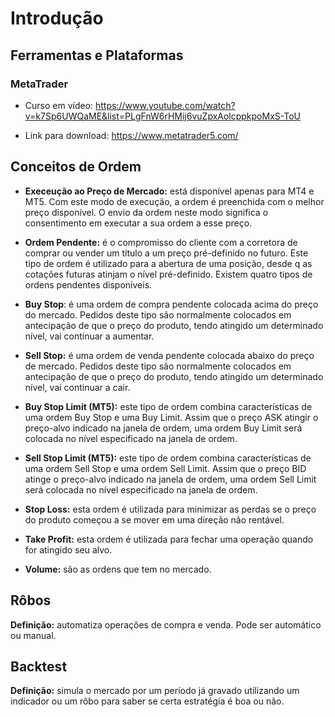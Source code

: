 # Introdução

## Ferramentas e Plataformas

### MetaTrader

* Curso em vídeo: https://www.youtube.com/watch?v=k7Sp6UWQaME&list=PLgFnW6rHMij6vuZpxAolcppkpoMxS-ToU

* Link para download: https://www.metatrader5.com/

## Conceitos de Ordem

* **Execeução ao Preço de Mercado:** está disponível apenas para MT4 e MT5. Com este modo de execução, a ordem é preenchida com o melhor preço disponível. O envio da ordem neste modo significa o consentimento em executar a sua ordem a esse preço. 

* **Ordem Pendente:** é o compromisso do cliente com a corretora de comprar ou vender um título a um preço pré-definido no futuro. Este tipo de ordem é utilizado para a abertura de uma posição, desde q as cotações futuras atinjam o nível pré-definido. Existem quatro tipos de ordens pendentes disponíveis.

* **Buy Stop**: é uma ordem de compra pendente colocada acima do preço do mercado. Pedidos deste tipo são normalmente colocados em antecipação de que o preço do produto, tendo atingido um determinado nível, vai continuar a aumentar.

* **Sell Stop:** é uma ordem de venda pendente colocada abaixo do preço de mercado. Pedidos deste tipo são normalmente colocados em antecipação de que o preço do produto, tendo atingido um determinado nível, vai continuar a cair.

* **Buy Stop Limit (MT5):** este tipo de ordem combina características de uma ordem Buy Stop e uma Buy Limit. Assim que o preço ASK atingir o preço-alvo indicado na janela de ordem, uma ordem Buy Limit será colocada no nível especificado na janela de ordem.

* **Sell Stop Limit (MT5):** este tipo de ordem combina características de uma ordem Sell Stop e uma ordem Sell Limit. Assim que o preço BID atinge o preço-alvo indicado na janela de ordem, uma ordem Sell Limit será colocada no nível especificado na janela de ordem. 

* **Stop Loss:** esta ordem é utilizada para minimizar as perdas se o preço do produto começou a se mover em uma direção não rentável.

* **Take Profit:** esta ordem é utilizada para fechar uma operação quando for atingido seu alvo.

* **Volume:** são as ordens que tem no mercado.

## Rôbos

**Definição:** automatiza operações de compra e venda. Pode ser automático ou manual. 

## Backtest

**Definição:** simula o mercado por um período já gravado utilizando um indicador ou um rôbo para saber se certa estratégia é boa ou não.